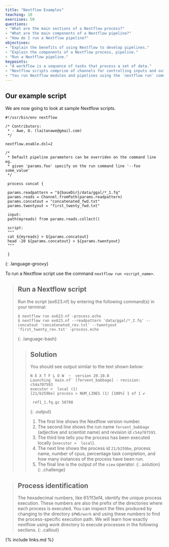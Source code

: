 ```yaml
---
title: "Nextflow Examples"
teaching: 10
exercises: 50
questions:
- "What are the main sections of a Nextflow process?"
- "What are the main components of a Nextflow pipeline?"
- "How do I run a Nextflow pipeline?"
objectives:
- "Explain the benefits of using Nextflow to develop pipelines."
- "Explain the components of a Nextflow process, pipeline."
- "Run a Nextflow pipeline."
keypoints:
- "A workflow is a sequence of tasks that process a set of data."
- "Nextflow scripts comprise of channels for controlling inputs and outputs, and processes for defining workflow tasks."
- "You run Nextflow modules and pipelines using the `nextflow run` command."
---
```


## Our example script

We are now going to look at sample Nextflow scripts.

~~~
#!/usr/bin/env nextflow

/* Contributors:
 * - Awe, O. (laitanawe@gmail.com)
 */

nextflow.enable.dsl=2

/*
 * Default pipeline parameters can be overriden on the command line eg.
 * given 'params.foo' specify on the run command line '--foo some_value'
 */

 process concat {

 params.readpattern = "${baseDir}/data/ggal/*_1.fq"
 params.reads = Channel.fromPath(params.readpattern)
 params.concatout = "concatenated_fwd.txt"
 params.twentyout = "first_twenty_fwd.txt"

 input:
 path(myreads) from params.reads.collect()

 script:
 """
 cat ${myreads} > ${params.concatout}
 head -20 ${params.concatout} > ${params.twentyout}
 """

 }
~~~~
{: .language-groovy}

To run a Nextflow script use the command `nextflow run <script_name>`.

> ## Run a Nextflow  script
> Run the script (ex623.nf) by entering the following command(s) in your terminal:
>
> ~~~
> $ nextflow run ex623.nf -process.echo
> $ nextflow run ex623.nf --readpattern 'data/ggal/*_2.fq' --concatout 'concatenated_rev.txt' --twentyout 'first_twenty_rev.txt' -process.echo
> ~~~
> {: .language-bash}
> > ## Solution
> > You should see output similar to the text shown below:
> >
> > ~~~
> > N E X T F L O W  ~  version 20.10.0
> > Launching `main.nf` [fervent_babbage] - revision: c54a707593
> > executor >  local (1)
> > [21/b259be] process > NUM_LINES (1) [100%] 1 of 1 ✔
> >
> >  ref1_1.fq.gz 58708
> > ~~~
> > {: .output}
> >
> > 1. The first line shows the Nextflow version number.
> > 1. The second line shows the run name `fervent_babbage` (adjective and scientist name) and revision id `c54a707593`.
> > 1. The third line tells you the process has been executed locally (`executor >  local`).
> > 1. The next line shows the process id `21/b259be`, process name, number of cpus, percentage task completion, and how many instances of the process have been run.
> > 1. The final line is the output of the `view` operator.
> {: .solution}
{: .challenge}


> ## Process identification
> The hexadecimal numbers, like 61/1f3ef4, identify the unique process execution.
> These numbers are also the prefix of the directories where each process is executed.
> You can inspect the files produced by changing to the directory `$PWD/work` and
> using these numbers to find the process-specific execution path. We will learn how exactly
> nextflow using *work* directory to execute processes in the following sections.
{: .callout}



{% include links.md %}
